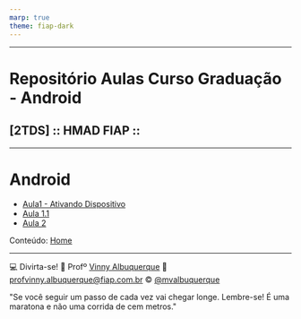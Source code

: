 ```yaml
---
marp: true
theme: fiap-dark
---
```

<!-- _class: logo -->

---
# Repositório Aulas Curso Graduação  - Android
## [2TDS] :: HMAD FIAP ::

---
# Android 

- [Aula1 - Ativando Dispositivo](/02_Android/11_Segunda-Feira_11_09_2023/00_Ativando%20Dispositivos_Android/ativando-dispositivo.pdf)
- [Aula 1.1](/02_Android/11_Segunda-Feira_11_09_2023/01_Aula_Apresentacao_Android/01_Aula_Apresentação_Android.pdf)
- [Aula 2](/02_Android/12_Quarta-Feira_13_09_2023/Readme.md)


Conteúdo: [Home](/README.md)

---
<!-- header: 'Dúvidas' -->
:computer: Divirta-se!
:school: Profº [Vinny Albuquerque](http://www.linkedin.com/in/mvalbuquerque)
:email: profvinny.albuquerque@fiap.com.br
:copyright: [@mvalbuquerque](http://www.linkedin.com/in/mvalbuquerque)

"Se você seguir um passo de cada vez vai chegar longe. Lembre-se! É uma maratona e não uma corrida de cem metros."
